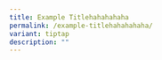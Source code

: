 ```yaml
---
title: Example Titlehahahahaha
permalink: /example-titlehahahahaha/
variant: tiptap
description: ""
---
```

